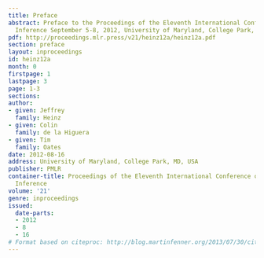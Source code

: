 ```yaml
---
title: Preface
abstract: Preface to the Proceedings of the Eleventh International Conference on Grammatical
  Inference September 5-8, 2012, University of Maryland, College Park, United States.
pdf: http://proceedings.mlr.press/v21/heinz12a/heinz12a.pdf
section: preface
layout: inproceedings
id: heinz12a
month: 0
firstpage: 1
lastpage: 3
page: 1-3
sections: 
author:
- given: Jeffrey
  family: Heinz
- given: Colin
  family: de la Higuera
- given: Tim
  family: Oates
date: 2012-08-16
address: University of Maryland, College Park, MD, USA
publisher: PMLR
container-title: Proceedings of the Eleventh International Conference on Grammatical
  Inference
volume: '21'
genre: inproceedings
issued:
  date-parts:
  - 2012
  - 8
  - 16
# Format based on citeproc: http://blog.martinfenner.org/2013/07/30/citeproc-yaml-for-bibliographies/
---
```

